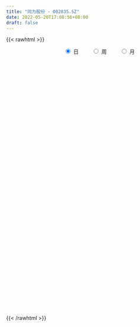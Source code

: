 ```yaml
---
title: "同为股份 - 002835.SZ"
date: 2022-05-20T17:08:56+08:00
draft: false
---
```

{{< rawhtml >}}
    <div style="text-align: center">
        <label style="padding: 1rem;"><input style="margin-right: .5rem" type="radio" name="period" value="D" checked onclick="period_change(this)">日</label>
        <label style="padding: 1rem;"><input style="margin-right: .5rem" type="radio" name="period" value="W" onclick="period_change(this)">周</label>
        <label style="padding: 1rem;"><input style="margin-right: .5rem" type="radio" name="period" value="M" onclick="period_change(this)">月</label>
    </div>
    <div id="chart" style="height: 700px;"></div> 
    <script type="text/javascript">
        const D_v = [7681.0,8118.0,12159.0,9628.0,13579.0,15594.33,7368.16,12896.86,11094.68,7748.21,12755.27,12187.68,18280.0,15316.6,14737.55,15052.33,13193.5,64806.24,55891.33,168770.34,202180.42,298897.54,262090.82,183953.71,157949.16,113241.96,87825.18,99777.53,85778.3,95285.61,69745.5,103274.03,77272.44,56568.44,94796.15,76338.49,59879.29,28263.23,35835.39,27311.0,40004.71,62381.98,33157.6,56312.76,76590.0,49337.0,43408.0,49016.2,29554.0,20567.0,21881.0,26994.35,33518.0,32652.56,27609.5,42731.36,44545.1,35852.34,28356.34,25411.24,23943.0,16198.0,36175.0,28861.4,73089.98,111890.62,54142.69,42507.93,45022.33,44112.0,22713.42,28222.25,25434.56,24981.91,23021.0,18295.42,16593.42,36576.42,35606.56,26503.93,23803.49,21043.56,19962.44,20395.93,25776.64,30168.93,29660.93,30827.0,21524.93,20790.0,14403.0,24063.0,28787.0,13212.52,15150.8,17579.8,17003.0,13929.39,10931.0,19806.0,26540.0,21018.0,19511.0,13433.0,11387.81,10264.0,10160.0,11306.56,9730.41,9310.29,6952.72,10001.0,9217.0,25584.5,15845.59,14262.42,9566.0,14538.0,11789.1,14432.0,55350.62,25000.1,14831.25,32381.41,25611.41,24313.0,46350.0,28090.0,24745.0,19502.97,22410.0,21059.0,34360.0,22674.42,57543.0,31189.0,26560.56,37118.69,28275.0,22658.0,44756.0,77752.0,38639.0,53706.0,28268.0,18288.0,14096.0,27292.0,25929.0,12273.0,18507.0,20086.0,20616.0,15811.0,20328.0,27025.0,18714.0,55742.0,30591.0,24193.0,14892.0,79731.0,109249.8,49571.0,95589.56,53873.0,103224.89,127734.11,126949.68,73723.56,81570.51,55967.0,44190.0,56629.32,103302.4,219768.38,139270.0,79938.0,116196.73,142372.55,91070.14,95896.0,104009.99,90962.7,64057.98,30823.0,52913.9,178773.31,199573.31,149078.14,84181.54,75957.0,58102.0,66937.76,38413.0,40221.42,40854.0,113922.0,209066.0,126357.0,108762.0,120524.0,131333.0,92947.54,70995.09,59379.26,63498.0,55559.26,86904.0,52557.5,55572.43,82171.0,64949.0,51314.0,109842.19,126928.0,96431.19,79506.3,53706.64,39093.5,53236.0,54488.96,36274.95,24004.0,18562.0,20203.0,16968.0,37015.01,20679.0,13195.0,18909.0,25690.0,33134.0,39735.0,35759.0,29854.0,29328.0,24992.0,19901.0,20459.0,17893.11,22773.64,25547.42,17189.58,12469.42,22575.51,13599.42,24613.11,15777.75,21061.05]
const D_histogram = [0.0,0.0056925356,0.0007230232,0.0032546221,-0.005479137,-0.0157363556,-0.027013059,-0.0395396338,-0.0394413968,-0.0313518088,-0.0217649837,-0.0116926699,0.0095676529,0.0189883114,0.0204509731,0.030095649,0.0240387423,0.0482763882,0.1255594123,0.2380771032,0.3732071004,0.4911546182,0.5676153455,0.4893668318,0.3785223243,0.2464962853,0.1569162439,0.0849919839,0.0492300163,0.0068809848,-0.0449866697,-0.0721488623,-0.1227428924,-0.1458564661,-0.1324795686,-0.1346019521,-0.1808270946,-0.1986995381,-0.1834926473,-0.1896935033,-0.1674244269,-0.1375864226,-0.1124810282,-0.0838137208,-0.0844432985,-0.0754558273,-0.0996685101,-0.1348976764,-0.1410541691,-0.1308969553,-0.1184068632,-0.1054776229,-0.1246193323,-0.1179026542,-0.1122925844,-0.1756991672,-0.186742283,-0.157578704,-0.114594823,-0.0802569852,-0.0535936206,-0.0362069373,-0.0331217335,-0.0454684267,0.0194171779,0.0456636848,0.0391920486,0.0175686546,-0.0016090732,-0.0444101516,-0.0601060137,-0.0795510604,-0.0886581895,-0.0708227555,-0.0617626774,-0.0432207577,-0.0349255318,-0.048086045,-0.0611315733,-0.0554128861,-0.0438502276,-0.022749105,0.0032762362,0.0259108107,0.045812697,0.0717885541,0.0860062544,0.0778729428,0.0840590954,0.0725392926,0.0624856516,0.0530974066,0.0234375176,0.011291105,0.0126473305,0.0013069974,-0.0027217299,-0.0115229379,-0.0260186907,-0.0088029421,0.0159193674,0.0395471396,0.0420148351,0.0533308657,0.0599054551,0.0521780105,0.0459833155,0.037778366,0.0241902038,0.0097996578,-0.0024472362,-0.0050448309,-0.014210296,-0.0467629939,-0.0596142991,-0.0497349438,-0.0368619898,-0.0297234548,-0.0162747843,0.003651932,0.0501985827,0.0668414394,0.0809471554,0.1021113505,0.1097648764,0.1172332627,0.1379667897,0.1330663014,0.1343886978,0.1213669108,0.1131621808,0.095385342,0.0965740918,0.0876696714,0.0880222543,0.0697071317,0.0373018022,0.0270348518,0.0375021675,0.0220405323,0.0338452574,-0.016451681,-0.0544971692,-0.0553034729,-0.0670622,-0.0727910776,-0.0781033993,-0.0769545481,-0.0703644352,-0.0611871114,-0.064131516,-0.0699058293,-0.0527411339,-0.0443144885,-0.0455344803,-0.0622057108,-0.0645714066,-0.0328105964,-0.0208170772,-0.007116524,0.0005702128,0.0506702497,0.097808888,0.1110412423,0.1467474118,0.1509374786,0.2190495116,0.2401938284,0.2602381221,0.2320003345,0.2076369545,0.1450244189,0.1047857774,0.0281107231,0.033385303,0.0986062048,0.070759418,0.0222541748,-0.065425334,-0.0656994161,-0.092073793,-0.0910952277,-0.1091921101,-0.1144350386,-0.1455472326,-0.1666603846,-0.1825723984,-0.1116493997,-0.0510282839,-0.0133274533,0.0227394852,0.0156346873,0.0124399706,-0.0315608752,-0.0706799095,-0.0853820414,-0.0819002892,0.0019059945,0.0410394477,0.0130136136,-0.0192907923,-0.0448813866,-0.0763072783,-0.0840422389,-0.0859038038,-0.1220812579,-0.1871651663,-0.1931383736,-0.1593942818,-0.1251361446,-0.0799411152,-0.0281635199,0.0161553505,-0.0001676906,-0.0262022487,0.0171291874,0.0512113839,0.0412169019,0.028914886,0.002982009,0.0100633482,-0.0097818646,-0.0454415049,-0.071809645,-0.0697482936,-0.0836403385,-0.0881056634,-0.1219655043,-0.1453928666,-0.1447674567,-0.1319599491,-0.1412436913,-0.1233600806,-0.1688769051,-0.2226429735,-0.2233703629,-0.2388083231,-0.2008480509,-0.1507344439,-0.1163466748,-0.0882476293,-0.0494076821,-0.0146934629,0.020115779,0.0467322071,0.062882689,0.0733978912,0.0937023825,0.1029102328,0.1095510926]
const D_fast = [0.0,0.0071156695,0.0023269129,0.0056721673,-0.004431376,-0.0186226835,-0.0366526516,-0.0590641349,-0.068826247,-0.0685746113,-0.0644290322,-0.0572798857,-0.0336276498,-0.0194599134,-0.0128845084,0.0042840797,0.0042368586,0.0405436015,0.1492164787,0.3212534455,0.5496852177,0.7904213901,1.0087859538,1.052879148,1.0366652216,0.966263254,0.9159122736,0.8652360094,0.841781546,0.8011527607,0.7380384388,0.6928390306,0.6115592774,0.5519815872,0.5322385925,0.4964657209,0.4050338048,0.3374864767,0.3068202057,0.253195974,0.2336089437,0.2290503422,0.2260354796,0.2337493568,0.2120089544,0.2021324688,0.1530026585,0.0840490731,0.0426290381,0.0200620131,0.0029503894,-0.0104897761,-0.0607863185,-0.083545304,-0.1060083803,-0.2133397548,-0.2710684414,-0.2812995384,-0.2669643632,-0.2526907717,-0.2394258123,-0.2310908633,-0.2362860929,-0.2599998927,-0.1902599936,-0.1525975656,-0.1492711896,-0.1665024199,-0.1860824161,-0.2399860323,-0.2707083979,-0.3100412097,-0.3413128861,-0.341183141,-0.3475637322,-0.3398270019,-0.3402631591,-0.3654451835,-0.3937736051,-0.4019081394,-0.4013080378,-0.3858941915,-0.3590497912,-0.3299375141,-0.2985824535,-0.2546594579,-0.218940194,-0.2076052699,-0.1804043434,-0.173789323,-0.1682215512,-0.1643354446,-0.1881359542,-0.1974595905,-0.1929415324,-0.2039551161,-0.2086642759,-0.2203462184,-0.2413466438,-0.2263316307,-0.1976294794,-0.1641149223,-0.1511435181,-0.126494771,-0.1049438179,-0.0996267598,-0.0943256259,-0.093085984,-0.1006265951,-0.1125672267,-0.1254259298,-0.1292847322,-0.1420027713,-0.1862462176,-0.2140010976,-0.2165554783,-0.2128980217,-0.2131903504,-0.203810376,-0.1829706767,-0.1238743804,-0.0905211638,-0.0561786589,-0.0094866262,0.0256081188,0.0623848208,0.1176100452,0.1459761322,0.1808957031,0.1982156438,0.218301459,0.2243709557,0.2497032285,0.262716226,0.2850743724,0.2841860327,0.2611061537,0.2575979163,0.2774407739,0.2674892718,0.2877553112,0.2333454525,0.181675672,0.1670435002,0.138519223,0.114592576,0.0897544045,0.0716646187,0.0606636228,0.0545441688,0.0355668852,0.0123161145,0.0162955264,0.0136435497,0.0010399378,-0.0311827204,-0.0496912678,-0.0261331067,-0.0193438568,-0.0074224347,0.0004068554,0.0631744547,0.1347653151,0.1757579798,0.2481510023,0.2900754387,0.4129498497,0.4941426236,0.5792464478,0.6090087438,0.6365546025,0.6101981716,0.5961559744,0.5265086009,0.5401295065,0.6300019596,0.6198450272,0.5769033278,0.4728674855,0.4561685493,0.4067757242,0.3849804825,0.3395855726,0.3057338845,0.2382348824,0.1754566341,0.1139015208,0.1569121696,0.2047762144,0.2391451816,0.2808969914,0.2777008653,0.2776161413,0.2257250767,0.1689360651,0.1328884227,0.1158951027,0.200177885,0.2495712001,0.2247987694,0.1876716654,0.1508607245,0.1003580133,0.0716124929,0.048274977,-0.0184227916,-0.1302979916,-0.1845557922,-0.1906602709,-0.1876861699,-0.1624764193,-0.1177397039,-0.0693819959,-0.0857469597,-0.1183320799,-0.070718347,-0.0238333044,-0.0235235611,-0.0285968555,-0.0537842302,-0.0441870539,-0.0664777329,-0.1134977494,-0.1578183007,-0.1731940227,-0.2079961523,-0.234487893,-0.29883911,-0.3586146889,-0.3941811432,-0.4143636228,-0.4589582878,-0.4719146973,-0.5596507481,-0.6690775599,-0.72564754,-0.800787581,-0.8130393216,-0.8006093255,-0.7953082251,-0.7892710869,-0.7627830603,-0.7317422068,-0.6919040201,-0.6536045403,-0.6217333861,-0.5928687111,-0.5491386242,-0.5142032157,-0.4801745827]
const D_slow = [0.0,0.0014231339,0.0016038897,0.0024175452,0.001047761,-0.0028863279,-0.0096395927,-0.0195245011,-0.0293848503,-0.0372228025,-0.0426640484,-0.0455872159,-0.0431953027,-0.0384482248,-0.0333354815,-0.0258115693,-0.0198018837,-0.0077327867,0.0236570664,0.0831763422,0.1764781173,0.2992667719,0.4411706083,0.5635123162,0.6581428973,0.7197669686,0.7589960296,0.7802440256,0.7925515297,0.7942717759,0.7830251085,0.7649878929,0.7343021698,0.6978380533,0.6647181611,0.6310676731,0.5858608994,0.5361860149,0.4903128531,0.4428894772,0.4010333705,0.3666367649,0.3385165078,0.3175630776,0.296452253,0.2775882961,0.2526711686,0.2189467495,0.1836832072,0.1509589684,0.1213572526,0.0949878469,0.0638330138,0.0343573502,0.0062842041,-0.0376405877,-0.0843261584,-0.1237208344,-0.1523695402,-0.1724337865,-0.1858321916,-0.194883926,-0.2031643593,-0.214531466,-0.2096771715,-0.1982612503,-0.1884632382,-0.1840710745,-0.1844733428,-0.1955758807,-0.2106023842,-0.2304901493,-0.2526546966,-0.2703603855,-0.2858010548,-0.2966062442,-0.3053376272,-0.3173591385,-0.3326420318,-0.3464952533,-0.3574578102,-0.3631450865,-0.3623260274,-0.3558483247,-0.3443951505,-0.326448012,-0.3049464484,-0.2854782127,-0.2644634388,-0.2463286157,-0.2307072028,-0.2174328511,-0.2115734718,-0.2087506955,-0.2055888629,-0.2052621135,-0.205942546,-0.2088232805,-0.2153279531,-0.2175286887,-0.2135488468,-0.2036620619,-0.1931583531,-0.1798256367,-0.164849273,-0.1518047703,-0.1403089414,-0.1308643499,-0.124816799,-0.1223668845,-0.1229786936,-0.1242399013,-0.1277924753,-0.1394832238,-0.1543867985,-0.1668205345,-0.1760360319,-0.1834668956,-0.1875355917,-0.1866226087,-0.1740729631,-0.1573626032,-0.1371258143,-0.1115979767,-0.0841567576,-0.0548484419,-0.0203567445,0.0129098308,0.0465070053,0.076848733,0.1051392782,0.1289856137,0.1531291366,0.1750465545,0.1970521181,0.214478901,0.2238043516,0.2305630645,0.2399386064,0.2454487395,0.2539100538,0.2497971336,0.2361728413,0.222346973,0.205581423,0.1873836536,0.1678578038,0.1486191668,0.131028058,0.1157312801,0.0996984011,0.0822219438,0.0690366603,0.0579580382,0.0465744181,0.0310229904,0.0148801388,0.0066774897,0.0014732204,-0.0003059106,-0.0001633574,0.012504205,0.036956427,0.0647167376,0.1014035905,0.1391379602,0.1939003381,0.2539487952,0.3190083257,0.3770084093,0.428917648,0.4651737527,0.491370197,0.4983978778,0.5067442035,0.5313957547,0.5490856092,0.554649153,0.5382928195,0.5218679654,0.4988495172,0.4760757103,0.4487776827,0.4201689231,0.3837821149,0.3421170188,0.2964739192,0.2685615693,0.2558044983,0.252472635,0.2581575063,0.2620661781,0.2651761707,0.2572859519,0.2396159745,0.2182704642,0.1977953919,0.1982718905,0.2085317524,0.2117851558,0.2069624577,0.1957421111,0.1766652915,0.1556547318,0.1341787808,0.1036584664,0.0568671748,0.0085825814,-0.0312659891,-0.0625500252,-0.082535304,-0.089576184,-0.0855373464,-0.085579269,-0.0921298312,-0.0878475344,-0.0750446884,-0.0647404629,-0.0575117414,-0.0567662392,-0.0542504021,-0.0566958683,-0.0680562445,-0.0860086558,-0.1034457292,-0.1243558138,-0.1463822296,-0.1768736057,-0.2132218223,-0.2494136865,-0.2824036738,-0.3177145966,-0.3485546167,-0.390773843,-0.4464345864,-0.5022771771,-0.5619792579,-0.6121912706,-0.6498748816,-0.6789615503,-0.7010234576,-0.7133753781,-0.7170487439,-0.7120197991,-0.7003367474,-0.6846160751,-0.6662666023,-0.6428410067,-0.6171134485,-0.5897256753]
const D_data = [['2021-05-11', 9.5795, 9.7084, 9.5695, 9.7084],['2021-05-12', 9.7183, 9.7976, 9.629, 9.8075],['2021-05-13', 9.8571, 9.6687, 9.6489, 9.8869],['2021-05-14', 9.6885, 9.758, 9.6687, 9.7778],['2021-05-17', 9.758, 9.5993, 9.5795, 9.7679],['2021-05-18', 9.5993, 9.52, 9.3018, 9.5993],['2021-05-19', 9.51, 9.4307, 9.4109, 9.51],['2021-05-20', 9.4505, 9.3216, 9.2423, 9.4704],['2021-05-21', 9.3514, 9.4109, 9.2621, 9.4803],['2021-05-24', 9.4803, 9.5001, 9.4109, 9.52],['2021-05-25', 9.5001, 9.5398, 9.3415, 9.5596],['2021-05-26', 9.52, 9.5795, 9.4902, 9.6588],['2021-05-27', 9.5497, 9.7976, 9.5497, 9.8373],['2021-05-28', 9.7183, 9.7381, 9.7084, 9.986],['2021-05-31', 9.7084, 9.6786, 9.6092, 9.7778],['2021-06-01', 9.639, 9.8274, 9.5993, 9.8373],['2021-06-02', 9.8175, 9.6588, 9.6489, 9.8175],['2021-06-03', 9.6489, 10.115, 9.6489, 10.353],['2021-06-04', 10.0951, 11.1265, 10.0654, 11.1265],['2021-06-07', 11.5628, 12.2371, 10.819, 12.2371],['2021-06-08', 12.3958, 13.4569, 11.9991, 13.4569],['2021-06-09', 13.3577, 14.3097, 12.3958, 14.7262],['2021-06-10', 14.6964, 14.7956, 14.0816, 15.6286],['2021-06-11', 13.6056, 13.3478, 13.3379, 14.3791],['2021-06-15', 13.2784, 12.8619, 12.3462, 13.2784],['2021-06-16', 12.8321, 12.2867, 12.0586, 13.2486],['2021-06-17', 12.1479, 12.485, 11.9991, 12.485],['2021-06-18', 12.2569, 12.4751, 12.1181, 12.842],['2021-06-21', 12.3958, 12.8024, 12.2966, 12.8519],['2021-06-22', 12.8222, 12.6437, 11.9793, 12.9709],['2021-06-23', 12.4949, 12.366, 12.3065, 12.7528],['2021-06-24', 12.247, 12.5247, 12.1974, 13.3379],['2021-06-25', 12.4255, 12.0487, 11.9892, 12.7131],['2021-06-28', 12.0685, 12.1875, 11.9297, 12.2966],['2021-06-29', 12.247, 12.604, 11.8305, 12.6437],['2021-06-30', 12.6239, 12.4255, 12.2173, 12.9908],['2021-07-01', 12.1578, 11.7016, 11.7016, 12.4255],['2021-07-02', 11.652, 11.8107, 11.6322, 11.8702],['2021-07-05', 11.8504, 12.1379, 11.8008, 12.1479],['2021-07-06', 11.9793, 11.8107, 11.7215, 12.1578],['2021-07-07', 11.8305, 12.128, 11.7512, 12.2569],['2021-07-08', 12.128, 12.2966, 11.9991, 12.6635],['2021-07-09', 12.2966, 12.3363, 12.0884, 12.4255],['2021-07-12', 12.0785, 12.4949, 11.781, 12.5743],['2021-07-13', 12.68, 12.18, 12.12, 12.95],['2021-07-14', 12.15, 12.3, 12.0, 12.49],['2021-07-15', 12.36, 11.81, 11.79, 12.36],['2021-07-16', 11.76, 11.45, 11.39, 11.95],['2021-07-19', 11.41, 11.62, 11.27, 11.73],['2021-07-20', 11.5, 11.75, 11.45, 11.78],['2021-07-21', 11.85, 11.76, 11.6, 11.88],['2021-07-22', 11.76, 11.76, 11.56, 11.9],['2021-07-23', 11.76, 11.26, 11.04, 11.76],['2021-07-26', 11.26, 11.46, 10.98, 11.46],['2021-07-27', 11.37, 11.39, 10.92, 11.46],['2021-07-28', 11.22, 10.25, 10.25, 11.22],['2021-07-29', 10.25, 10.55, 10.2, 10.7],['2021-07-30', 10.51, 10.95, 10.42, 10.95],['2021-08-02', 11.0, 11.19, 10.73, 11.25],['2021-08-03', 11.19, 11.19, 11.1, 11.35],['2021-08-04', 11.18, 11.18, 11.05, 11.42],['2021-08-05', 11.23, 11.12, 10.92, 11.28],['2021-08-06', 11.22, 10.94, 10.69, 11.24],['2021-08-09', 10.83, 10.66, 10.59, 10.94],['2021-08-10', 10.66, 11.73, 10.66, 11.73],['2021-08-11', 11.8, 11.49, 11.3, 12.04],['2021-08-12', 11.49, 11.14, 11.11, 11.49],['2021-08-13', 11.08, 10.87, 10.8, 11.13],['2021-08-16', 10.95, 10.77, 10.72, 11.18],['2021-08-17', 10.73, 10.26, 10.26, 10.78],['2021-08-18', 10.27, 10.37, 10.2, 10.39],['2021-08-19', 10.37, 10.14, 10.05, 10.39],['2021-08-20', 10.04, 10.09, 9.81, 10.15],['2021-08-23', 10.08, 10.35, 10.08, 10.39],['2021-08-24', 10.4, 10.22, 10.18, 10.41],['2021-08-25', 10.2, 10.33, 10.13, 10.4],['2021-08-26', 10.39, 10.2, 10.19, 10.4],['2021-08-27', 10.2, 9.84, 9.83, 10.2],['2021-08-30', 9.9, 9.68, 9.56, 9.99],['2021-08-31', 9.68, 9.8, 9.4, 9.83],['2021-09-01', 9.78, 9.83, 9.62, 9.94],['2021-09-02', 9.85, 9.96, 9.75, 10.04],['2021-09-03', 9.91, 10.09, 9.91, 10.14],['2021-09-06', 10.12, 10.14, 9.98, 10.23],['2021-09-07', 10.14, 10.2, 10.07, 10.25],['2021-09-08', 10.21, 10.4, 10.15, 10.45],['2021-09-09', 10.4, 10.38, 10.3, 10.53],['2021-09-10', 10.38, 10.14, 10.12, 10.46],['2021-09-13', 10.2, 10.34, 10.09, 10.35],['2021-09-14', 10.38, 10.13, 10.08, 10.38],['2021-09-15', 10.09, 10.11, 10.02, 10.19],['2021-09-16', 10.11, 10.08, 10.08, 10.38],['2021-09-17', 10.09, 9.72, 9.63, 10.19],['2021-09-22', 9.73, 9.81, 9.63, 9.87],['2021-09-23', 9.81, 9.93, 9.81, 10.06],['2021-09-24', 9.95, 9.72, 9.71, 10.03],['2021-09-27', 9.82, 9.74, 9.48, 9.84],['2021-09-28', 9.74, 9.61, 9.5, 9.74],['2021-09-29', 9.6, 9.43, 9.43, 9.6],['2021-09-30', 9.51, 9.79, 9.44, 9.84],['2021-10-08', 9.86, 9.97, 9.78, 10.08],['2021-10-11', 10.0, 10.08, 9.93, 10.15],['2021-10-12', 10.11, 9.89, 9.83, 10.11],['2021-10-13', 9.89, 10.05, 9.78, 10.05],['2021-10-14', 10.0, 10.06, 9.83, 10.06],['2021-10-15', 9.95, 9.9, 9.89, 9.99],['2021-10-18', 9.9, 9.9, 9.71, 9.95],['2021-10-19', 9.95, 9.85, 9.84, 10.04],['2021-10-20', 9.86, 9.73, 9.72, 9.86],['2021-10-21', 9.71, 9.64, 9.61, 9.73],['2021-10-22', 9.68, 9.58, 9.58, 9.68],['2021-10-25', 9.49, 9.64, 9.42, 9.74],['2021-10-26', 9.61, 9.5, 9.5, 9.71],['2021-10-27', 9.55, 9.05, 9.01, 9.55],['2021-10-28', 8.98, 9.11, 8.96, 9.29],['2021-10-29', 9.1, 9.32, 9.1, 9.5],['2021-11-01', 9.37, 9.36, 9.3, 9.49],['2021-11-02', 9.36, 9.29, 9.22, 9.56],['2021-11-03', 9.39, 9.38, 9.11, 9.45],['2021-11-04', 9.36, 9.52, 9.16, 9.57],['2021-11-05', 9.47, 10.03, 9.47, 10.15],['2021-11-08', 9.97, 9.85, 9.82, 10.36],['2021-11-09', 9.84, 9.94, 9.84, 10.19],['2021-11-10', 9.99, 10.18, 9.94, 10.2],['2021-11-11', 10.18, 10.16, 10.03, 10.33],['2021-11-12', 10.2, 10.28, 10.09, 10.34],['2021-11-15', 10.28, 10.62, 10.12, 10.67],['2021-11-16', 10.62, 10.45, 10.41, 10.75],['2021-11-17', 10.42, 10.63, 10.27, 10.68],['2021-11-18', 10.65, 10.53, 10.31, 10.74],['2021-11-19', 10.49, 10.64, 10.34, 10.68],['2021-11-22', 10.61, 10.55, 10.42, 10.75],['2021-11-23', 10.55, 10.84, 10.42, 10.9],['2021-11-24', 10.84, 10.79, 10.76, 10.99],['2021-11-25', 10.71, 10.98, 10.71, 11.45],['2021-11-26', 10.94, 10.79, 10.71, 11.25],['2021-11-29', 10.62, 10.55, 10.49, 10.77],['2021-11-30', 10.69, 10.77, 10.35, 10.99],['2021-12-01', 10.86, 11.09, 10.72, 11.15],['2021-12-02', 11.01, 10.81, 10.78, 11.27],['2021-12-03', 10.86, 11.2, 10.8, 11.25],['2021-12-06', 11.07, 10.36, 10.28, 11.2],['2021-12-07', 10.36, 10.28, 10.11, 10.57],['2021-12-08', 10.34, 10.63, 10.23, 10.79],['2021-12-09', 10.7, 10.44, 10.42, 10.76],['2021-12-10', 10.45, 10.44, 10.32, 10.54],['2021-12-13', 10.52, 10.38, 10.31, 10.52],['2021-12-14', 10.45, 10.41, 10.33, 10.65],['2021-12-15', 10.52, 10.46, 10.34, 10.63],['2021-12-16', 10.46, 10.5, 10.41, 10.62],['2021-12-17', 10.5, 10.33, 10.32, 10.5],['2021-12-20', 10.34, 10.23, 10.16, 10.45],['2021-12-21', 10.24, 10.51, 10.24, 10.54],['2021-12-22', 10.52, 10.44, 10.4, 10.58],['2021-12-23', 10.44, 10.31, 10.22, 10.49],['2021-12-24', 10.32, 10.03, 9.99, 10.37],['2021-12-27', 10.03, 10.11, 9.82, 10.14],['2021-12-28', 10.16, 10.58, 10.05, 10.74],['2021-12-29', 10.67, 10.43, 10.32, 10.69],['2021-12-30', 10.4, 10.51, 10.36, 10.7],['2021-12-31', 10.53, 10.49, 10.41, 10.62],['2022-01-04', 10.49, 11.2, 10.43, 11.3],['2022-01-05', 11.43, 11.49, 11.3, 11.99],['2022-01-06', 11.54, 11.32, 11.3, 11.94],['2022-01-07', 11.38, 11.85, 11.33, 12.39],['2022-01-10', 11.89, 11.7, 11.61, 12.17],['2022-01-11', 11.7, 12.87, 11.62, 12.87],['2022-01-12', 12.87, 12.74, 12.28, 13.0],['2022-01-13', 12.64, 13.08, 12.49, 13.7],['2022-01-14', 13.0, 12.7, 12.62, 13.18],['2022-01-17', 12.58, 12.84, 12.34, 12.97],['2022-01-18', 12.85, 12.33, 12.3, 12.89],['2022-01-19', 12.2, 12.5, 12.06, 12.59],['2022-01-20', 12.55, 11.85, 11.8, 12.69],['2022-01-21', 11.87, 12.78, 11.8, 12.91],['2022-01-24', 12.61, 13.85, 12.5, 14.06],['2022-01-25', 13.2, 12.93, 12.71, 13.5],['2022-01-26', 12.71, 12.58, 12.22, 13.16],['2022-01-27', 12.72, 11.78, 11.32, 12.81],['2022-01-28', 11.87, 12.66, 11.87, 12.96],['2022-02-07', 12.8, 12.27, 12.08, 12.93],['2022-02-08', 12.3, 12.54, 11.66, 12.67],['2022-02-09', 12.44, 12.24, 12.16, 12.77],['2022-02-10', 12.41, 12.31, 11.9, 12.68],['2022-02-11', 12.14, 11.84, 11.75, 12.23],['2022-02-14', 11.8, 11.75, 11.51, 11.89],['2022-02-15', 11.75, 11.62, 11.38, 11.81],['2022-02-16', 11.72, 12.78, 11.62, 12.78],['2022-02-17', 12.5, 12.98, 12.35, 13.52],['2022-02-18', 13.08, 12.97, 12.58, 13.68],['2022-02-21', 13.42, 13.19, 12.91, 13.48],['2022-02-22', 13.0, 12.78, 12.72, 13.26],['2022-02-23', 12.68, 12.85, 12.61, 12.95],['2022-02-24', 12.7, 12.24, 12.03, 13.09],['2022-02-25', 12.32, 12.07, 12.02, 12.54],['2022-02-28', 12.11, 12.2, 11.93, 12.27],['2022-03-01', 12.3, 12.36, 12.03, 12.4],['2022-03-02', 12.3, 13.6, 12.21, 13.6],['2022-03-03', 13.9, 13.42, 13.19, 14.4],['2022-03-04', 13.4, 12.66, 12.57, 13.42],['2022-03-07', 12.79, 12.47, 12.4, 12.98],['2022-03-08', 12.64, 12.4, 12.32, 13.29],['2022-03-09', 12.48, 12.15, 11.21, 12.9],['2022-03-10', 12.22, 12.3, 12.01, 12.68],['2022-03-11', 12.1, 12.3, 11.7, 12.42],['2022-03-14', 12.3, 11.7, 11.66, 12.54],['2022-03-15', 11.59, 10.95, 10.91, 11.75],['2022-03-16', 11.09, 11.35, 10.87, 11.43],['2022-03-17', 11.54, 11.78, 11.3, 12.13],['2022-03-18', 11.89, 11.85, 11.64, 12.06],['2022-03-21', 11.84, 12.11, 11.69, 12.23],['2022-03-22', 12.09, 12.4, 12.02, 12.74],['2022-03-23', 12.43, 12.55, 12.35, 12.89],['2022-03-24', 12.61, 11.86, 11.84, 12.73],['2022-03-25', 11.91, 11.6, 11.45, 13.05],['2022-03-28', 11.31, 12.5, 10.82, 12.58],['2022-03-29', 12.45, 12.61, 12.38, 12.9],['2022-03-30', 12.78, 12.15, 11.87, 12.78],['2022-03-31', 12.12, 12.08, 11.97, 12.4],['2022-04-01', 12.18, 11.81, 11.79, 12.2],['2022-04-06', 11.8, 12.17, 11.71, 12.35],['2022-04-07', 12.25, 11.79, 11.75, 12.3],['2022-04-08', 11.79, 11.41, 11.24, 11.79],['2022-04-11', 11.24, 11.3, 11.11, 11.45],['2022-04-12', 11.18, 11.52, 11.13, 11.54],['2022-04-13', 11.4, 11.21, 11.21, 11.56],['2022-04-14', 11.15, 11.19, 11.15, 11.35],['2022-04-15', 11.19, 10.61, 10.58, 11.19],['2022-04-18', 10.6, 10.45, 10.03, 10.94],['2022-04-19', 10.5, 10.54, 10.33, 10.64],['2022-04-20', 10.56, 10.58, 10.5, 10.81],['2022-04-21', 10.57, 10.16, 10.1, 10.58],['2022-04-22', 10.13, 10.37, 9.9, 10.59],['2022-04-25', 10.28, 9.33, 9.33, 10.28],['2022-04-26', 9.24, 8.74, 8.68, 9.68],['2022-04-27', 8.45, 9.01, 8.34, 9.05],['2022-04-28', 8.84, 8.52, 8.4, 9.0],['2022-04-29', 8.62, 8.99, 8.6, 9.08],['2022-05-05', 8.93, 9.15, 8.76, 9.19],['2022-05-06', 8.93, 8.98, 8.65, 9.13],['2022-05-09', 8.95, 8.89, 8.83, 9.11],['2022-05-10', 8.83, 9.05, 8.68, 9.06],['2022-05-11', 9.05, 9.07, 9.05, 9.32],['2022-05-12', 9.03, 9.16, 8.97, 9.24],['2022-05-13', 9.18, 9.15, 9.02, 9.29],['2022-05-16', 9.2, 9.08, 8.82, 9.36],['2022-05-17', 9.08, 9.04, 8.93, 9.14],['2022-05-18', 9.06, 9.22, 9.04, 9.34],['2022-05-19', 9.08, 9.15, 9.0, 9.31],['2022-05-20', 9.15, 9.16, 9.1, 9.25]]
const W_v = [315745.08,267468.24,175582.19,180107.25,138100.37,78098.79,155898.23,138785.98,278502.69,456728.0600000001,145803.43,135265.94,133129.92,262816.46,126404.56,89052.72,134541.71,74437.12,86557.18,84406.08,155980.22,96696.91,66681.52,53781.02,92145.48,52328.9,114107.57,149721.08,101616.08,72473.62,53863.98,22666.46,15125.42,61716.87,81487.36,96068.88,102137.78,110299.4,86053.1,182230.49,375147.14,238054.67,109531.15,480230.2,133366.76,174759.68,153096.1,76540.38,65767.0,72658.18,83433.87,89910.01,118228.16,142987.69,566130.62,176884.14,270226.73,162294.49,78115.0,75685.26,81328.0,51098.72,108003.0,41452.42,69303.02,323739.66,227049.4,127703.84,103008.78,259215.41,310197.92,167506.83,88387.67,63292.0,45937.19,66408.0,30427.04,72553.62,88132.99,71475.18,73403.52,147681.33,158289.12,201127.61,449258.6800000001,236694.26,192415.74,1145400.2,966514.55,373167.1699999999,268206.5,218444.85,62111.88,204939.84,566681.5,355590.35,482439.83,426850.21,547730.41,642268.7200000001,310423.09,180676.94,133383.45,156293.95,532243.25,404254.6800000001,702404.15,537357.21,893719.3599999999,411912.24,400421.33,392873.22,702830.3,307622.0,41959.29,748600.8099999999,990090.7700000001,490048.37,440896.42,331871.16,323170.18,197229.17,172124.02,181621.44,214790.29,257307.61,232753.33,200947.42,312016.47,240621.41,177318.21,256776.86,201944.93,275624.04,317368.17,207286.27,226154.83,189999.89,139224.64,122971.23,247771.05,126733.7,170026.39,152929.6,135561.27,132946.85,113864.11,112359.38,177939.77,111770.98,118654.58,104320.5,295086.17,299447.69,322905.01,351289.53,317288.03,710316.7,685003.97,488855.76,300201.26,354260.64,282942.69,154683.42,289319.04,78432.28,35622.61,356591.18,133643.39,484058.2,378929.7,229829.31,147316.69,172154.16,145651.16,115343.59,102625.91,167666.16,103678.34,202731.63,160679.14,156846.19,133026.5,138578.17,82854.28,57480.0,186078.6,197244.9,125529.0,83623.03,78440.68,75879.0,55007.0,78155.1,91553.27,89146.33,17014.0,48058.0,60533.03,66287.76,163680.95,1115892.8300000001,458793.83,431355.88,315845.6,198690.68,274663.96,132514.35,183390.86,130083.58,310492.62,165504.56,119468.17,126919.98,136829.43,109567.93,45943.12,61669.39,26540.0,75613.81,47459.98,74910.51,105675.72,122137.17,141097.97,166825.42,159368.25,216653.0,98097.0,103866.0,144132.0,334141.36,485505.24,341659.23,697545.6599999999,445996.81,611161.6599999999,323591.3,530420.4199999999,524561.63,317898.02,363848.62,395665.63,143999.91,116752.01,111607.0,159668.0,40360.0,95873.17,97626.84]
const W_histogram = [0.0,-0.1734564103,-0.3732448068,-0.4512611652,-0.4930816311,-0.5271317885,-0.4747593358,-0.3975408187,-0.2720638797,-0.1222971167,-0.0484666199,-0.0071332354,0.0412158973,0.1183542831,0.0772488112,0.0551407551,0.0032344856,-0.0105879069,-0.1261120222,-0.2399677776,-0.2488383499,-0.3040100346,-0.3205060434,-0.3312809692,-0.300691104,-0.2545250752,-0.1778128325,-0.1163629485,-0.0800073849,-0.1503465419,-0.2194250744,-0.2226335145,-0.1857628593,-0.1177375853,-0.0045734476,0.0599447317,0.0678240476,0.1483681251,0.2001311829,0.2658806521,0.3325722176,0.3629191637,0.3523560944,0.3510975043,0.3247763087,0.3198258133,0.2146838151,0.1353481276,0.0609576439,-0.0430251942,-0.0594941109,-0.0861505886,-0.0740878178,0.051967061,0.0674172685,0.0264593697,0.0443024807,0.0134636172,0.0028820465,-0.000759696,0.0020363337,0.0024110353,0.0214157212,0.0340320816,-0.0060280204,0.019501355,0.0229507971,0.0369295393,0.0472267246,0.1270977215,0.1502326901,0.1267936535,0.1192517172,0.1009863972,0.0893375683,0.0778330596,0.0863920467,0.1037218886,0.1159528742,0.10389702,0.0599872777,0.0632372338,0.0969886845,0.1522836998,0.1970251225,0.2165879336,0.2384038484,0.3961701532,0.4899646337,0.4613160616,0.4074589688,0.2942899924,0.1807395423,0.0933014923,0.0858814109,-0.0061533217,0.0251640212,0.0620826355,0.0436821361,0.0766128575,0.0218810518,-0.0168640746,-0.0756836426,-0.0965342936,-0.0594714371,-0.0390092866,0.0110605808,0.0518172961,0.1235767726,0.0959487039,0.1239211412,0.1837368878,0.229056477,0.2239230741,0.1793566738,0.2507414899,0.3299512457,0.2905943525,0.2186876832,0.1441562328,0.0318188618,-0.0952391646,-0.2164455816,-0.2527193817,-0.2585150359,-0.2411555786,-0.2354958508,-0.1858559599,-0.1190165629,-0.0641895314,-0.0732198965,-0.1777685881,-0.225296086,-0.1710206055,-0.1720574815,-0.134168756,-0.1946438631,-0.2519820645,-0.3025168249,-0.3328319554,-0.3310995003,-0.3161851898,-0.2615376229,-0.2252447246,-0.1595916572,-0.1151943902,-0.1151961837,-0.0910459642,-0.0219157001,0.0119211893,0.0382306766,0.0697089742,0.1360647944,0.2212711446,0.2348450813,0.2851735265,0.4115825692,0.7970775918,0.971072629,0.9378812173,0.852908262,0.8069642418,0.5557021711,0.3192860527,0.2493960234,0.1199020034,0.0760124577,-0.0038641479,-0.1419611875,-0.1096459791,-0.1080230457,-0.1628160212,-0.2389663083,-0.3670050007,-0.4301434459,-0.5236310746,-0.5730894816,-0.6340845979,-0.6331164612,-0.6235595066,-0.5868178808,-0.5374231608,-0.5396830379,-0.4856360296,-0.458777743,-0.3651540122,-0.2660376195,-0.2237553178,-0.22513276,-0.1931673319,-0.152291928,-0.1101675192,-0.0711127799,-0.0624473405,-0.0579526482,-0.0922453762,-0.1039137452,-0.0954859662,-0.0993711495,-0.0675114537,0.052959479,0.2756879598,0.3527534952,0.3621582425,0.3398593222,0.3468146635,0.2808467783,0.2164263058,0.1482013502,0.0999758015,0.0627566317,-0.0110664391,-0.070113614,-0.0847355581,-0.0833165251,-0.1017221132,-0.1045532743,-0.0927687377,-0.065209748,-0.0450141142,-0.0463441975,-0.0571617704,-0.0113254258,0.0382873674,0.0945990591,0.138540219,0.1887011323,0.165034194,0.1374393836,0.0963906165,0.0973427449,0.1817843424,0.2811676218,0.3349257831,0.3437420164,0.278471536,0.2939962768,0.2291281297,0.2118378633,0.1641652731,0.0938309512,0.0255294095,-0.0086196068,-0.0584814629,-0.1409717562,-0.2035294495,-0.3226026495,-0.3826911842,-0.3902999231,-0.3739377337]
const W_fast = [0.0,-0.2168205128,-0.509920111,-0.7007517608,-0.8658426344,-1.031675739,-1.0979931202,-1.1201598078,-1.0626988388,-0.9435063549,-0.881792513,-0.8422424374,-0.7835893303,-0.6768623738,-0.6986556429,-0.7069785102,-0.7580761583,-0.7745455275,-0.9215976483,-1.0954453482,-1.1665255079,-1.2976997013,-1.3943222209,-1.487917389,-1.5325002998,-1.5499655399,-1.5177065053,-1.4853473584,-1.468993641,-1.5769194335,-1.7008542346,-1.7597210533,-1.7692911129,-1.7307002353,-1.6186794595,-1.5391750972,-1.5143397695,-1.3967036607,-1.2949078072,-1.1626881749,-1.012853555,-0.891776818,-0.8142508637,-0.7277350778,-0.6728621961,-0.5978562382,-0.6493272827,-0.6948259382,-0.753977011,-0.8687161476,-0.900058592,-0.9482527169,-0.9547119006,-0.8156652565,-0.7833607318,-0.8177037882,-0.788785057,-0.8162580163,-0.8261190753,-0.8299507418,-0.8266456287,-0.8256681683,-0.8013095521,-0.7801851713,-0.8217522784,-0.7913475643,-0.7821604228,-0.7589492958,-0.7368454294,-0.6252000021,-0.564506861,-0.5562474843,-0.5339764913,-0.5269952119,-0.5163096488,-0.5083558925,-0.4781988938,-0.4349385798,-0.3937193756,-0.3798009748,-0.4087138976,-0.3896546332,-0.3316560113,-0.238290071,-0.1442923677,-0.0705825732,0.0108343037,0.2676431468,0.4839287858,0.570609229,0.6186168785,0.5790204001,0.5106548356,0.4465421587,0.4605924299,0.3670193669,0.4046277151,0.4570669883,0.4495870229,0.5016709587,0.4524094159,0.4094482708,0.3317077923,0.2867235678,0.308918565,0.319628394,0.3724634065,0.4261744458,0.5288281154,0.5251872228,0.5841399454,0.6898899139,0.7924736223,0.843320988,0.8435937561,0.9776639447,1.1393615119,1.1726532069,1.1554184584,1.1169260662,1.0125434106,0.8616755931,0.6863577806,0.5869041352,0.516479722,0.4735502846,0.4203360498,0.4235119507,0.460597207,0.4993768555,0.4720415163,0.3230506777,0.2191991583,0.2307194874,0.1866682411,0.1910147776,0.0818787047,-0.0384550128,-0.1646189794,-0.2781420988,-0.3591845188,-0.4233165058,-0.4340533445,-0.4540716273,-0.4283164743,-0.4127178048,-0.4415186443,-0.4401299158,-0.3764785767,-0.33966139,-0.3037942335,-0.2548886923,-0.1545166735,-0.0139925372,0.0582926698,0.1799144967,0.4092191816,0.9939836022,1.4107467966,1.6120256892,1.7402797995,1.8960768397,1.7837403118,1.6271457066,1.6196046831,1.520086164,1.4951997326,1.41435709,1.2407697536,1.2456734673,1.2202906393,1.1247936585,0.9889017942,0.7691118516,0.5984375451,0.3740421476,0.1813113702,-0.0382048955,-0.1955158742,-0.3418487962,-0.4518116405,-0.5367727107,-0.6739533474,-0.7413153465,-0.8291514956,-0.8268162679,-0.7942092801,-0.8078658078,-0.86552644,-0.8818528448,-0.879050423,-0.864467894,-0.8431913497,-0.8501377454,-0.8601312151,-0.9174852872,-0.9551320925,-0.970575805,-0.9993037757,-0.9843219434,-0.8506111409,-0.5589606701,-0.3937067609,-0.2937624529,-0.2310965427,-0.1374375356,-0.1331937262,-0.1435076223,-0.1746822403,-0.1979138386,-0.2194438505,-0.296033531,-0.3726091094,-0.4084149431,-0.4278250414,-0.4716611578,-0.5006306375,-0.5120382853,-0.5007817326,-0.4918396274,-0.50475576,-0.5298637755,-0.4868587874,-0.4276741524,-0.3477126958,-0.2691364812,-0.1718002848,-0.1542086747,-0.1474436391,-0.1643947521,-0.1391069375,-0.0092192544,0.1604559304,0.2979455376,0.3926972749,0.3970446785,0.4860684885,0.4784823739,0.5141515733,0.5075203013,0.4606437173,0.3987245279,0.36242061,0.2979383881,0.1802051557,0.0667651001,-0.1329587623,-0.2887200931,-0.3939038127,-0.4710260567]
const W_slow = [0.0,-0.0433641026,-0.1366753043,-0.2494905956,-0.3727610033,-0.5045439505,-0.6232337844,-0.7226189891,-0.790634959,-0.8212092382,-0.8333258932,-0.835109202,-0.8248052277,-0.7952166569,-0.7759044541,-0.7621192653,-0.7613106439,-0.7639576206,-0.7954856262,-0.8554775706,-0.917687158,-0.9936896667,-1.0738161775,-1.1566364198,-1.2318091958,-1.2954404646,-1.3398936728,-1.3689844099,-1.3889862561,-1.4265728916,-1.4814291602,-1.5370875388,-1.5835282536,-1.61296265,-1.6141060119,-1.5991198289,-1.5821638171,-1.5450717858,-1.4950389901,-1.428568827,-1.3454257726,-1.2546959817,-1.1666069581,-1.078832582,-0.9976385049,-0.9176820515,-0.8640110978,-0.8301740659,-0.8149346549,-0.8256909534,-0.8405644811,-0.8621021283,-0.8806240827,-0.8676323175,-0.8507780004,-0.8441631579,-0.8330875377,-0.8297216334,-0.8290011218,-0.8291910458,-0.8286819624,-0.8280792036,-0.8227252733,-0.8142172529,-0.815724258,-0.8108489193,-0.80511122,-0.7958788351,-0.784072154,-0.7522977236,-0.7147395511,-0.6830411377,-0.6532282084,-0.6279816091,-0.6056472171,-0.5861889522,-0.5645909405,-0.5386604683,-0.5096722498,-0.4836979948,-0.4687011754,-0.4528918669,-0.4286446958,-0.3905737709,-0.3413174902,-0.2871705068,-0.2275695447,-0.1285270064,-0.006035848,0.1092931674,0.2111579096,0.2847304077,0.3299152933,0.3532406664,0.3747110191,0.3731726887,0.3794636939,0.3949843528,0.4059048868,0.4250581012,0.4305283641,0.4263123455,0.4073914348,0.3832578614,0.3683900021,0.3586376805,0.3614028257,0.3743571497,0.4052513429,0.4292385188,0.4602188042,0.5061530261,0.5634171453,0.6193979139,0.6642370823,0.7269224548,0.8094102662,0.8820588543,0.9367307751,0.9727698334,0.9807245488,0.9569147577,0.9028033623,0.8396235168,0.7749947579,0.7147058632,0.6558319005,0.6093679105,0.5796137698,0.563566387,0.5452614128,0.5008192658,0.4444952443,0.4017400929,0.3587257226,0.3251835336,0.2765225678,0.2135270517,0.1378978455,0.0546898566,-0.0280850185,-0.1071313159,-0.1725157216,-0.2288269028,-0.2687248171,-0.2975234146,-0.3263224605,-0.3490839516,-0.3545628766,-0.3515825793,-0.3420249101,-0.3245976666,-0.290581468,-0.2352636818,-0.1765524115,-0.1052590299,-0.0023633876,0.1969060104,0.4396741676,0.674144472,0.8873715375,1.0891125979,1.2280381407,1.3078596539,1.3702086597,1.4001841606,1.419187275,1.418221238,1.3827309411,1.3553194463,1.3283136849,1.2876096796,1.2278681026,1.1361168524,1.0285809909,0.8976732223,0.7544008518,0.5958797024,0.4376005871,0.2817107104,0.1350062402,0.00065045,-0.1342703094,-0.2556793168,-0.3703737526,-0.4616622557,-0.5281716605,-0.58411049,-0.64039368,-0.688685513,-0.726758495,-0.7543003748,-0.7720785698,-0.7876904049,-0.8021785669,-0.825239911,-0.8512183473,-0.8750898388,-0.8999326262,-0.9168104896,-0.9035706199,-0.8346486299,-0.7464602561,-0.6559206955,-0.5709558649,-0.4842521991,-0.4140405045,-0.3599339281,-0.3228835905,-0.2978896401,-0.2822004822,-0.284967092,-0.3024954955,-0.323679385,-0.3445085163,-0.3699390446,-0.3960773632,-0.4192695476,-0.4355719846,-0.4468255132,-0.4584115625,-0.4727020051,-0.4755333616,-0.4659615197,-0.442311755,-0.4076767002,-0.3605014171,-0.3192428686,-0.2848830227,-0.2607853686,-0.2364496824,-0.1910035968,-0.1207116914,-0.0369802456,0.0489552585,0.1185731425,0.1920722117,0.2493542441,0.30231371,0.3433550282,0.366812766,0.3731951184,0.3710402167,0.356419851,0.3211769119,0.2702945496,0.1896438872,0.0939710911,-0.0036038896,-0.0970883231]
const W_data = [['2017-07-07', 18.3468, 18.6816, 17.7657, 18.9475],['2017-07-14', 18.3172, 15.9636, 15.9143, 18.5142],['2017-07-21', 15.9439, 14.3879, 14.3288, 16.0817],['2017-07-28', 14.3879, 14.8015, 13.8955, 15.0477],['2017-08-04', 14.9689, 14.5061, 14.3879, 15.2348],['2017-08-11', 14.4568, 13.925, 13.8955, 14.6242],['2017-08-18', 13.9644, 14.575, 13.9546, 15.0477],['2017-08-25', 14.575, 14.7916, 14.3288, 14.8606],['2017-09-01', 14.8507, 15.5696, 14.7916, 15.8355],['2017-09-08', 15.6386, 16.3476, 15.2643, 17.6968],['2017-09-15', 16.2885, 15.8158, 15.7174, 16.6234],['2017-09-22', 15.8158, 15.5795, 15.2643, 16.2885],['2017-09-29', 15.5499, 15.806, 14.7916, 16.0522],['2017-10-13', 15.9439, 16.4559, 15.4613, 17.3029],['2017-10-20', 16.3673, 15.0378, 14.7227, 16.4461],['2017-10-27', 15.1363, 15.0477, 14.8212, 15.5795],['2017-11-03', 14.9788, 14.3879, 13.9841, 15.8552],['2017-11-10', 14.3879, 14.575, 14.2599, 14.7227],['2017-11-17', 14.5553, 12.7827, 12.7039, 14.6735],['2017-11-24', 12.8221, 11.916, 11.8668, 12.8221],['2017-12-01', 11.8766, 12.5759, 11.4729, 13.4031],['2017-12-08', 12.31, 11.463, 10.9115, 12.3986],['2017-12-15', 11.5024, 11.3547, 11.1085, 11.6994],['2017-12-22', 11.335, 10.9312, 10.8722, 11.3744],['2017-12-29', 10.9312, 11.079, 10.3896, 11.3252],['2018-01-05', 11.079, 11.079, 10.9411, 11.1873],['2018-01-12', 11.0691, 11.4335, 10.6456, 11.6108],['2018-01-19', 11.335, 11.3055, 10.9214, 12.5069],['2018-01-26', 11.2267, 10.9805, 10.9312, 11.4729],['2018-02-02', 10.9805, 9.2571, 9.1389, 11.0494],['2018-02-09', 9.1488, 8.5382, 8.3708, 9.4245],['2018-02-14', 8.6564, 8.7745, 8.6268, 8.9813],['2018-02-23', 8.8435, 8.9813, 8.8238, 9.07],['2018-03-02', 8.9912, 9.3063, 8.9912, 9.5131],['2018-03-09', 9.2669, 10.0843, 9.2669, 10.1237],['2018-03-16', 10.0843, 9.7495, 9.2571, 10.2813],['2018-03-23', 9.7396, 9.0601, 9.001, 10.3404],['2018-03-30', 8.7745, 10.0745, 8.5283, 10.2911],['2018-04-04', 9.9464, 9.9957, 9.7396, 10.2222],['2018-04-13', 9.8381, 10.4684, 9.8086, 10.6161],['2018-04-20', 10.4388, 10.882, 10.2911, 12.0047],['2018-04-27', 10.7441, 10.7835, 10.0942, 11.2858],['2018-05-04', 10.7343, 10.4388, 9.8677, 11.079],['2018-05-11', 10.3896, 10.6456, 10.3404, 12.8614],['2018-05-18', 10.557, 10.3798, 10.1631, 10.6752],['2018-05-25', 10.4487, 10.685, 10.4093, 11.1282],['2018-06-01', 10.7835, 9.2177, 9.0798, 11.0199],['2018-06-08', 9.2177, 9.0601, 8.8533, 9.6805],['2018-06-15', 8.9912, 8.6662, 8.5579, 9.2472],['2018-06-22', 8.4299, 7.7011, 7.386, 8.5677],['2018-06-29', 7.8193, 8.311, 7.5435, 8.4494],['2018-07-06', 8.3011, 7.8861, 7.6291, 8.4],['2018-07-13', 7.8663, 8.143, 7.7774, 8.3901],['2018-07-20', 8.1035, 9.8131, 8.0047, 9.8131],['2018-07-27', 9.4672, 8.7359, 8.7063, 10.2282],['2018-08-03', 8.6964, 7.8762, 7.8762, 8.9138],['2018-08-10', 7.7675, 8.4592, 7.4315, 8.8743],['2018-08-17', 8.311, 7.7181, 7.6983, 8.647],['2018-08-24', 7.7477, 7.7477, 7.5797, 7.9849],['2018-08-31', 7.7576, 7.6785, 7.6687, 8.0343],['2018-09-07', 7.6785, 7.639, 7.4611, 7.896],['2018-09-14', 7.7082, 7.5007, 7.4216, 7.728],['2018-09-21', 7.4908, 7.6785, 7.3524, 8.0244],['2018-09-28', 7.6291, 7.5896, 7.5105, 7.7082],['2018-10-12', 7.5105, 6.7496, 6.4037, 7.6884],['2018-10-19', 6.8583, 7.4216, 6.1171, 7.9157],['2018-10-26', 7.3524, 7.1251, 6.8385, 7.9454],['2018-11-02', 7.0757, 7.2141, 6.72, 7.2338],['2018-11-09', 7.2042, 7.1548, 6.9868, 7.3722],['2018-11-16', 7.1745, 8.232, 7.135, 8.6174],['2018-11-23', 8.2023, 7.807, 7.5797, 8.4494],['2018-11-30', 7.6588, 7.2338, 6.9473, 7.6588],['2018-12-07', 7.3425, 7.3524, 7.224, 7.5105],['2018-12-14', 7.392, 7.1449, 7.0461, 7.4216],['2018-12-21', 7.1449, 7.135, 7.0362, 7.224],['2018-12-28', 7.135, 7.056, 6.8484, 7.3722],['2019-01-04', 7.0658, 7.2833, 6.9769, 7.2931],['2019-01-11', 7.2931, 7.4611, 7.2635, 7.5797],['2019-01-18', 7.4611, 7.4908, 7.3623, 7.6588],['2019-01-25', 7.5698, 7.2042, 7.135, 7.5698],['2019-02-01', 7.2635, 6.6508, 6.3148, 7.303],['2019-02-15', 6.6211, 7.1153, 6.6211, 7.4018],['2019-02-22', 7.1647, 7.5995, 7.1548, 7.6094],['2019-03-01', 7.6983, 8.1529, 7.6291, 8.1825],['2019-03-08', 8.143, 8.3802, 8.0837, 9.2202],['2019-03-15', 8.4592, 8.3604, 8.0738, 8.8348],['2019-03-22', 8.232, 8.647, 8.232, 8.8743],['2019-03-29', 8.4988, 11.0682, 8.4494, 12.4517],['2019-04-04', 10.6729, 11.2955, 10.3566, 13.1929],['2019-04-12', 11.2757, 10.327, 10.1886, 11.3943],['2019-04-19', 10.3863, 10.159, 9.8823, 10.831],['2019-04-26', 10.159, 9.2795, 9.1807, 10.3764],['2019-04-30', 9.2301, 8.8941, 8.6964, 9.3981],['2019-05-10', 8.5976, 8.8348, 8.0047, 8.8743],['2019-05-17', 8.9237, 9.7044, 8.8743, 11.6413],['2019-05-24', 9.5265, 8.4592, 8.3505, 9.6846],['2019-05-31', 8.4691, 9.9021, 8.4592, 10.0404],['2019-06-06', 9.8329, 10.2479, 9.1214, 10.7124],['2019-06-14', 9.7835, 9.7044, 9.5562, 10.6729],['2019-06-21', 9.7538, 10.495, 9.6846, 11.3646],['2019-06-28', 10.3962, 9.4376, 9.2894, 10.5642],['2019-07-05', 9.6846, 9.4475, 9.3487, 10.0009],['2019-07-12', 9.487, 8.9534, 8.8644, 9.5364],['2019-07-19', 9.0522, 9.2004, 8.9929, 9.5661],['2019-07-26', 9.2103, 9.9614, 8.7261, 11.0089],['2019-08-02', 9.9119, 9.9218, 9.6352, 10.3072],['2019-08-09', 10.2974, 10.5246, 9.7439, 11.167],['2019-08-16', 10.3764, 10.7322, 9.7835, 11.2362],['2019-08-23', 11.1275, 11.5524, 10.9693, 12.9952],['2019-08-30', 11.1472, 10.5741, 10.495, 11.7105],['2019-09-06', 10.5741, 11.4239, 10.5543, 11.503],['2019-09-12', 11.503, 12.254, 11.3646, 12.4517],['2019-09-20', 12.3035, 12.5999, 11.8686, 13.8451],['2019-09-27', 12.5308, 12.343, 11.6908, 12.8667],['2019-09-30', 12.2442, 11.9675, 11.9675, 12.3924],['2019-10-11', 12.3628, 13.766, 12.254, 15.3373],['2019-10-18', 13.9834, 14.6159, 13.5387, 16.0884],['2019-10-25', 14.5072, 13.6079, 12.847, 14.527],['2019-11-01', 13.8253, 13.2324, 13.0446, 14.8136],['2019-11-08', 13.2324, 13.0842, 12.4517, 13.4893],['2019-11-15', 13.0446, 12.3133, 11.2757, 13.0743],['2019-11-22', 12.2343, 11.5919, 11.5524, 12.3924],['2019-11-29', 11.5524, 10.999, 10.8705, 11.6315],['2019-12-06', 10.999, 11.5722, 10.8508, 11.6216],['2019-12-13', 11.6018, 11.75, 11.3646, 11.9378],['2019-12-20', 11.75, 11.9773, 11.6315, 12.5011],['2019-12-27', 11.9378, 11.7995, 11.6018, 12.4418],['2020-01-03', 11.7204, 12.422, 11.1769, 12.7679],['2020-01-10', 12.4715, 12.9162, 12.2639, 13.2225],['2020-01-17', 12.8964, 13.1039, 12.6197, 13.3213],['2020-01-23', 13.183, 12.4517, 12.3628, 13.3411],['2020-02-07', 11.2065, 10.9199, 10.0898, 11.2065],['2020-02-14', 10.8804, 11.1275, 10.7816, 11.3449],['2020-02-21', 11.167, 12.3232, 11.1176, 12.4813],['2020-02-28', 12.2046, 11.6908, 11.4635, 13.0051],['2020-03-06', 11.3646, 12.2046, 11.3646, 12.7086],['2020-03-13', 12.2244, 10.8211, 10.4654, 12.2343],['2020-03-20', 10.8804, 10.3962, 9.7835, 11.0682],['2020-03-27', 9.9811, 9.991, 9.6352, 10.3468],['2020-04-03', 9.8724, 9.7835, 9.2597, 9.8724],['2020-04-10', 9.8823, 9.8428, 9.7835, 11.1966],['2020-04-17', 9.7835, 9.7835, 9.5167, 9.9811],['2020-04-24', 9.7835, 10.2183, 9.6748, 10.5148],['2020-04-30', 10.2183, 10.0108, 8.9929, 10.2776],['2020-05-08', 9.9416, 10.4654, 9.8131, 10.6136],['2020-05-15', 10.4654, 10.3468, 10.159, 10.5741],['2020-05-22', 10.3566, 9.7736, 9.6748, 10.3566],['2020-05-29', 9.6748, 10.0108, 9.2795, 10.3369],['2020-06-05', 10.0997, 10.7322, 10.0108, 11.0385],['2020-06-12', 10.8211, 10.5148, 10.2776, 10.9298],['2020-06-19', 10.3962, 10.5543, 10.3863, 10.8508],['2020-06-24', 10.5543, 10.7717, 10.4258, 10.9693],['2020-07-03', 10.7223, 11.5132, 10.4357, 11.8686],['2020-07-10', 11.5132, 12.2669, 11.4636, 12.7131],['2020-07-17', 12.2867, 11.7909, 11.5033, 13.3676],['2020-07-24', 12.0983, 12.6139, 11.8504, 14.0221],['2020-07-31', 12.6437, 14.3196, 12.6437, 14.865],['2020-08-07', 14.4089, 19.4564, 14.2304, 20.1803],['2020-08-14', 19.6349, 19.0796, 19.0796, 25.7634],['2020-08-21', 18.8019, 17.7111, 17.3838, 20.1109],['2020-08-28', 17.6318, 17.5723, 16.769, 18.3557],['2020-09-04', 18.0483, 18.5143, 16.6798, 18.8317],['2020-09-11', 18.6135, 15.8468, 15.1625, 18.8218],['2020-09-18', 15.8468, 15.2419, 14.7559, 15.9856],['2020-09-25', 15.2617, 16.9178, 15.0237, 17.8995],['2020-09-30', 16.7194, 15.9757, 15.9559, 17.1855],['2020-10-09', 16.1641, 16.8583, 16.1641, 17.1359],['2020-10-16', 16.9872, 16.3029, 15.9658, 19.387],['2020-10-23', 16.6103, 15.1229, 14.9939, 16.6798],['2020-10-30', 15.2617, 17.0665, 15.2617, 18.2069],['2020-11-06', 17.4334, 16.8781, 16.7194, 18.316],['2020-11-13', 16.6798, 16.1046, 15.6782, 17.3739],['2020-11-20', 16.1046, 15.4997, 15.1724, 16.2335],['2020-11-27', 15.5294, 14.2204, 14.0816, 15.5294],['2020-12-04', 14.2304, 14.3494, 13.9428, 14.5576],['2020-12-11', 14.3791, 13.2982, 13.1792, 14.508],['2020-12-18', 13.1296, 13.1395, 12.8519, 13.6453],['2020-12-25', 13.0007, 12.3065, 12.0586, 13.7742],['2020-12-31', 12.3759, 12.485, 11.9, 12.7329],['2021-01-08', 12.4949, 12.1677, 11.7016, 13.4767],['2021-01-15', 11.9099, 12.1776, 11.4339, 12.4751],['2021-01-22', 12.8916, 12.128, 12.0685, 12.9511],['2021-01-29', 11.8305, 11.1661, 11.0967, 12.3759],['2021-02-05', 11.2554, 11.5727, 10.7298, 12.3462],['2021-02-10', 11.662, 11.0273, 10.9876, 11.7909],['2021-02-19', 11.176, 11.8008, 11.0769, 11.8801],['2021-02-26', 11.8305, 12.0685, 11.6025, 12.3759],['2021-03-05', 12.247, 11.4636, 11.2157, 12.247],['2021-03-12', 11.5033, 10.7595, 10.3629, 11.6818],['2021-03-19', 10.7695, 10.9975, 10.5116, 11.057],['2021-03-26', 11.0075, 11.067, 10.8091, 11.2554],['2021-04-02', 11.0868, 11.0967, 10.71, 11.1959],['2021-04-09', 11.1562, 11.0967, 10.9678, 11.2256],['2021-04-16', 11.0967, 10.6802, 10.5315, 11.1066],['2021-04-23', 10.71, 10.5017, 10.472, 11.176],['2021-04-30', 10.5414, 9.758, 9.5596, 10.591],['2021-05-07', 9.7084, 9.7183, 9.629, 9.9166],['2021-05-14', 9.7183, 9.758, 9.5398, 9.8869],['2021-05-21', 9.758, 9.4109, 9.2423, 9.7679],['2021-05-28', 9.4803, 9.7381, 9.3415, 9.986],['2021-06-04', 9.7084, 11.1265, 9.5993, 11.1265],['2021-06-11', 11.5628, 13.3478, 10.819, 15.6286],['2021-06-18', 13.2784, 12.4751, 11.9991, 13.2784],['2021-06-25', 12.3958, 12.0487, 11.9793, 13.3379],['2021-07-02', 12.0685, 11.8107, 11.6322, 12.9908],['2021-07-09', 11.8504, 12.3363, 11.7215, 12.6635],['2021-07-16', 12.0785, 11.45, 11.39, 12.95],['2021-07-23', 11.41, 11.26, 11.04, 11.9],['2021-07-30', 11.26, 10.95, 10.2, 11.46],['2021-08-06', 11.0, 10.94, 10.69, 11.42],['2021-08-13', 10.83, 10.87, 10.59, 12.04],['2021-08-20', 10.95, 10.09, 9.81, 11.18],['2021-08-27', 10.08, 9.84, 9.83, 10.41],['2021-09-03', 9.9, 10.09, 9.4, 10.14],['2021-09-10', 10.12, 10.14, 9.98, 10.53],['2021-09-17', 10.2, 9.72, 9.63, 10.38],['2021-09-24', 9.73, 9.72, 9.63, 10.06],['2021-09-30', 9.82, 9.79, 9.43, 9.84],['2021-10-08', 9.86, 9.97, 9.78, 10.08],['2021-10-15', 10.0, 9.9, 9.78, 10.15],['2021-10-22', 9.9, 9.58, 9.58, 10.04],['2021-10-29', 9.49, 9.32, 8.96, 9.74],['2021-11-05', 9.37, 10.03, 9.11, 10.15],['2021-11-12', 9.97, 10.28, 9.82, 10.36],['2021-11-19', 10.28, 10.64, 10.12, 10.75],['2021-11-26', 10.61, 10.79, 10.42, 11.45],['2021-12-03', 10.62, 11.2, 10.35, 11.27],['2021-12-10', 11.07, 10.44, 10.11, 11.2],['2021-12-17', 10.52, 10.33, 10.31, 10.65],['2021-12-24', 10.34, 10.03, 9.99, 10.58],['2021-12-31', 10.03, 10.49, 9.82, 10.74],['2022-01-07', 10.49, 11.85, 10.43, 12.39],['2022-01-14', 11.89, 12.7, 11.61, 13.7],['2022-01-21', 12.58, 12.78, 11.8, 12.97],['2022-01-28', 12.61, 12.66, 11.32, 14.06],['2022-02-11', 12.8, 11.84, 11.66, 12.93],['2022-02-18', 11.8, 12.97, 11.38, 13.68],['2022-02-25', 13.42, 12.07, 12.02, 13.48],['2022-03-04', 12.11, 12.66, 11.93, 14.4],['2022-03-11', 12.79, 12.3, 11.21, 13.29],['2022-03-18', 12.3, 11.85, 10.87, 12.54],['2022-03-25', 11.84, 11.6, 11.45, 13.05],['2022-04-01', 11.31, 11.81, 10.82, 12.9],['2022-04-08', 11.8, 11.41, 11.24, 12.35],['2022-04-15', 11.24, 10.61, 10.58, 11.56],['2022-04-22', 10.6, 10.37, 9.9, 10.94],['2022-04-29', 10.28, 8.99, 8.34, 10.28],['2022-05-06', 8.93, 8.98, 8.65, 9.19],['2022-05-13', 8.95, 9.15, 8.68, 9.32],['2022-05-20', 9.2, 9.16, 8.82, 9.36]]
const M_v = [187.5,787564.78,842590.86,885740.42,451201.81,634323.11,2860617.4699999997,978289.4600000002,712512.1900000002,908414.52,542714.42,437441.55,343345.01,459387.91,155866.73,418358.76,881485.3999999998,1027646.33,321736.99,979275.6,701186.5,281882.14,689792.9200000002,897931.9400000002,264024.86,325396.77,460080.17,2081382.3500000001,1888444.9500000002,1609651.52,1927272.4299999997,1219417.9399999997,2732827.2899999996,1845706.1400000001,2616034.0699999994,1077996.8300000001,969298.9000000001,848077.28,1051714.0,809669.8,773427.8,494731.6099999999,630552.3300000001,1468149.9299999999,2222953.1099999999,1121062.6500000001,1009915.38,962779.8600000002,600415.1599999999,653283.46,464991.0499999999,529794.61,344783.7,206630.34,2382689.02,877402.37,787659.4200000003,418819.36,224524.3,599415.53,658437.0,1858851.49,1420971.1900000002,2053079.3999999997,571120.4199999999,233860.01]
const M_histogram = [0.0,0.4691619373,0.8771547493,1.0252991308,0.9845055333,0.8065490936,0.7437987334,0.460722291,0.2877604088,0.1564064284,0.028751384,-0.2345122713,-0.5093551667,-0.7243606817,-0.8864185791,-0.9004451488,-0.8226789632,-0.8089832862,-0.8437967992,-0.791990414,-0.7864543067,-0.7440826497,-0.7119443587,-0.6320499696,-0.5520803532,-0.5040153141,-0.3436139545,-0.0106932311,0.0711112339,0.1941446789,0.2421560285,0.2924258548,0.3679256508,0.4935437848,0.6352963507,0.5537658704,0.5478296862,0.5423054313,0.4641959526,0.2528091757,0.1399336917,0.0622372572,0.0780022913,0.2913589055,0.6060368268,0.6783920826,0.7542689428,0.5640211409,0.3093243277,0.0420673417,-0.0773897677,-0.2243398245,-0.389796934,-0.4838888676,-0.346847293,-0.3407928276,-0.3956065443,-0.4120440287,-0.4319833477,-0.3295578047,-0.2654590827,-0.071784719,0.0252755723,0.0783323716,-0.0886896875,-0.1766496131]
const M_fast = [0.0,0.5864524217,1.213733921,1.6182030852,1.823535871,1.8472167046,1.9704160278,1.8025201582,1.7014983782,1.6092460049,1.4887788065,1.1668870834,0.7647053962,0.3686097109,-0.0150528313,-0.2541906882,-0.3820942435,-0.570644388,-0.8164071008,-0.962598319,-1.1536757884,-1.2973247939,-1.4431725925,-1.5212906959,-1.5793411677,-1.6572799572,-1.5827820861,-1.2525346705,-1.1529523971,-0.9813827823,-0.8728324257,-0.7494561357,-0.5819749269,-0.3329708467,-0.0323941931,0.0245167941,0.1555380315,0.2855901345,0.3235296438,0.1753451609,0.0974530998,0.0353159796,0.0705815865,0.3567779271,0.8229650552,1.0649183315,1.3293624274,1.2801199108,1.1027541795,0.8460140289,0.7072094776,0.5041744647,0.2412681216,0.0262039712,0.0765337225,-0.002610019,-0.1563253718,-0.2757738633,-0.4037090192,-0.3836729275,-0.3859389761,-0.2102107922,-0.1068316078,-0.0341917156,-0.2233861965,-0.3555085255]
const M_slow = [0.0,0.1172904843,0.3365791717,0.5929039544,0.8390303377,1.0406676111,1.2266172944,1.3417978672,1.4137379694,1.4528395765,1.4600274225,1.4013993547,1.274060563,1.0929703926,0.8713657478,0.6462544606,0.4405847198,0.2383388982,0.0273896984,-0.1706079051,-0.3672214817,-0.5532421442,-0.7312282338,-0.8892407262,-1.0272608145,-1.1532646431,-1.2391681317,-1.2418414394,-1.224063631,-1.1755274613,-1.1149884541,-1.0418819904,-0.9499005777,-0.8265146315,-0.6676905439,-0.5292490763,-0.3922916547,-0.2567152969,-0.1406663087,-0.0774640148,-0.0424805919,-0.0269212776,-0.0074207048,0.0654190216,0.2169282283,0.3865262489,0.5750934846,0.7160987699,0.7934298518,0.8039466872,0.7845992453,0.7285142892,0.6310650557,0.5100928388,0.4233810155,0.3381828086,0.2392811725,0.1362701654,0.0282743285,-0.0541151227,-0.1204798934,-0.1384260732,-0.1321071801,-0.1125240872,-0.1346965091,-0.1788589123]
const M_data = [['2016-12-30', 7.2634, 10.5493, 7.2634, 10.5493],['2017-01-26', 11.6037, 17.9009, 11.6037, 20.5542],['2017-02-28', 17.8519, 20.0883, 17.4007, 22.0549],['2017-03-31', 20.0981, 19.1712, 18.9701, 23.2173],['2017-04-28', 19.1564, 18.0039, 15.6204, 20.0932],['2017-05-31', 17.9009, 16.5446, 15.6484, 20.9907],['2017-06-30', 16.1507, 18.1203, 14.5061, 23.0048],['2017-07-31', 18.3468, 15.0871, 13.8955, 18.9475],['2017-08-31', 15.0969, 15.7272, 13.8955, 15.8355],['2017-09-29', 15.6189, 15.806, 14.7916, 17.6968],['2017-10-31', 15.9439, 15.4318, 14.2795, 17.3029],['2017-11-30', 15.5302, 12.7925, 11.4729, 15.7567],['2017-12-29', 12.4478, 11.079, 10.3896, 12.694],['2018-01-31', 11.079, 10.1729, 10.0055, 12.5069],['2018-02-28', 10.1631, 9.3063, 8.3708, 10.1926],['2018-03-30', 9.3063, 10.0745, 8.5283, 10.3404],['2018-04-27', 9.9464, 10.7835, 9.7396, 12.0047],['2018-05-31', 10.7343, 9.6215, 9.4245, 12.8614],['2018-06-29', 9.6018, 8.311, 7.386, 9.6805],['2018-07-31', 8.3011, 8.7755, 7.6291, 10.2282],['2018-08-31', 8.7854, 7.6785, 7.4315, 8.8743],['2018-09-28', 7.6785, 7.5896, 7.3524, 8.0244],['2018-10-31', 7.5105, 6.9868, 6.1171, 7.9454],['2018-11-30', 6.9868, 7.2338, 6.9473, 8.6174],['2018-12-28', 7.3425, 7.056, 6.8484, 7.5105],['2019-01-31', 7.0658, 6.4235, 6.3148, 7.6588],['2019-02-28', 6.4927, 7.8861, 6.4433, 7.975],['2019-03-29', 7.9256, 11.0682, 7.807, 12.4517],['2019-04-30', 10.6729, 8.8941, 8.6964, 13.1929],['2019-05-31', 8.5976, 9.9021, 8.0047, 11.6413],['2019-06-28', 9.8329, 9.4376, 9.1214, 11.3646],['2019-07-31', 9.6846, 9.7934, 8.7261, 11.0089],['2019-08-30', 9.7538, 10.5741, 9.6451, 12.9952],['2019-09-30', 10.5741, 11.9675, 10.5543, 13.8451],['2019-10-31', 12.3628, 13.2423, 12.254, 16.0884],['2019-11-29', 13.262, 10.999, 10.8705, 13.4893],['2019-12-31', 10.999, 12.086, 10.8508, 12.5011],['2020-01-23', 12.2244, 12.4517, 12.0268, 13.3411],['2020-02-28', 11.2065, 11.6908, 10.0898, 13.0051],['2020-03-31', 11.3646, 9.5068, 9.4079, 12.7086],['2020-04-30', 9.5167, 10.0108, 8.9929, 11.1966],['2020-05-29', 9.9416, 10.0108, 9.2795, 10.6136],['2020-06-30', 10.0997, 11.0682, 10.0108, 11.3449],['2020-07-31', 11.2757, 14.3196, 10.7618, 14.865],['2020-08-31', 14.4089, 17.4037, 14.2304, 25.7634],['2020-09-30', 17.0467, 15.9757, 14.7559, 18.8317],['2020-10-30', 16.1641, 17.0665, 14.9939, 19.387],['2020-11-30', 17.4334, 14.0419, 13.9428, 18.316],['2020-12-31', 14.1312, 12.485, 11.9, 14.5576],['2021-01-29', 12.4949, 11.1661, 11.0967, 13.4767],['2021-02-26', 11.2554, 12.0685, 10.7298, 12.3759],['2021-03-31', 12.247, 10.9876, 10.3629, 12.247],['2021-04-30', 10.7695, 9.758, 9.5596, 11.2256],['2021-05-31', 9.7084, 9.6786, 9.2423, 9.986],['2021-06-30', 9.639, 12.4255, 9.5993, 15.6286],['2021-07-30', 12.1578, 10.95, 10.2, 12.95],['2021-08-31', 11.0, 9.8, 9.4, 12.04],['2021-09-30', 9.78, 9.79, 9.43, 10.53],['2021-10-29', 9.86, 9.32, 8.96, 10.15],['2021-11-30', 9.37, 10.77, 9.11, 11.45],['2021-12-31', 10.86, 10.49, 9.82, 11.27],['2022-01-28', 10.49, 12.66, 10.43, 14.06],['2022-02-28', 12.8, 12.2, 11.38, 13.68],['2022-03-31', 12.3, 12.08, 10.82, 14.4],['2022-04-29', 12.18, 8.99, 8.34, 12.35],['2022-05-31', 8.93, 9.16, 8.65, 9.36]]
        const D_a = [null,null,null,null,null,null,null,null,null,null,null,null,null,null,null,null,null,null,null,null,null,null,15.6286,null,null,null,null,null,null,null,null,null,null,null,null,null,null,11.6322,null,null,null,null,null,null,12.95,null,null,null,null,null,null,null,null,null,null,null,10.2,null,null,null,null,null,null,null,null,12.04,null,null,null,null,null,null,null,null,null,null,null,null,null,9.4,null,null,null,null,null,null,10.53,null,null,null,null,null,null,null,null,null,null,null,9.43,null,null,null,null,null,10.06,null,null,null,null,null,null,null,null,null,8.96,null,null,null,null,null,null,null,null,null,null,null,null,null,null,null,null,null,null,null,11.45,null,null,null,null,null,null,null,10.11,null,null,null,null,10.65,null,null,null,null,null,null,null,null,9.82,null,null,null,null,null,null,null,null,null,null,null,null,null,null,null,null,null,null,14.06,null,null,null,null,null,null,null,null,null,null,11.38,null,null,null,null,null,null,null,null,null,null,null,14.4,null,null,null,null,null,null,null,null,10.87,null,null,null,null,null,null,null,null,12.9,null,null,null,null,null,null,null,null,null,null,null,null,null,null,null,null,null,null,8.34,null,null,null,null,null,null,null,null,null,9.36,null,null,null,null]
const W_a = [null,null,null,13.8955,null,null,null,null,null,17.6968,null,null,null,null,null,null,null,null,null,null,null,null,null,null,null,null,null,null,null,null,8.3708,null,null,null,null,null,null,null,null,null,null,null,null,12.8614,null,null,null,null,null,7.386,null,null,null,null,null,null,null,null,null,8.0343,null,null,null,null,null,6.1171,null,null,null,8.6174,null,null,null,null,null,null,null,null,null,null,6.3148,null,null,null,null,null,null,null,13.1929,null,null,null,null,8.0047,null,null,null,null,null,null,null,null,null,null,null,null,null,null,null,null,null,null,null,null,null,null,16.0884,null,null,null,null,null,null,10.8508,null,null,null,null,null,null,13.3411,null,null,null,null,null,null,null,null,null,null,null,null,8.9929,null,null,null,null,null,null,null,null,null,null,null,null,null,null,25.7634,null,null,null,null,14.7559,null,null,null,null,null,null,18.316,null,null,null,null,null,null,null,null,null,null,null,null,null,null,null,null,null,null,null,null,null,null,null,null,null,null,null,9.2423,null,null,null,null,null,null,null,null,null,null,null,12.04,null,null,null,null,null,null,null,null,null,null,8.96,null,null,null,null,null,null,null,null,null,null,null,null,null,null,null,null,14.4,null,null,null,null,null,null,null,8.34,null,null,null]
const M_a = [null,null,null,23.2173,null,null,null,null,null,null,null,null,null,null,null,null,null,null,null,null,null,null,6.1171,null,null,null,null,null,null,null,null,null,null,null,16.0884,null,null,null,null,null,8.9929,null,null,null,null,null,null,null,null,null,null,null,null,null,15.6286,null,null,null,null,null,null,null,null,null,null,null]
        const D_b = [[{ coord: ['2021-06-10', 12.95] }, { coord: ['2021-08-11', 11.6322] }],[{ coord: ['2021-08-31', 10.06] }, { coord: ['2021-10-28', 9.43] }],[{ coord: ['2021-11-25', 10.65] }, { coord: ['2021-12-27', 10.11] }],[{ coord: ['2022-01-24', 14.06] }, { coord: ['2022-03-29', 11.38] }]]
const W_b = [[{ coord: ['2018-06-22', 8.0343] }, { coord: ['2019-05-10', 7.386] }],[{ coord: ['2019-10-18', 13.3411] }, { coord: ['2020-04-30', 10.8508] }],[{ coord: ['2020-08-14', 18.316] }, { coord: ['2021-05-21', 14.7559] }],[{ coord: ['2021-05-21', 12.04] }, { coord: ['2022-03-04', 9.2423] }]]
const M_b = [[{ coord: ['2017-03-31', 16.0884] }, { coord: ['2020-04-30', 8.9929] }]]
    </script>
{{< /rawhtml >}}